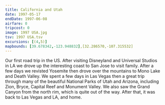 ```yaml
---
title: California and Utah
date: 1997-05-17
endDate: 1997-06-08
airfare: 0
tripcost: 0
image: 1997 USA.jpg
tsv: 1997 USA.tsv
excursions: [(4,5)]
mapbounds: [39.678342,-123.948832],[32.286570,-107.315532]
---
```


Our first road trip in the US. After visiting Disneyland and Universal Studios in LA we drove up the interesting coast to San Jose to visit family. After a few days we revisted Yosemite then drove over the mountains to Mono Lake and Death Valley. We spent a few days in Las Vegas then a great trip through many of the beautiful National Parks of Utah and Arizona, including Zion, Bryce, Capital Reef and Monument Valley. We also saw the Grand Canyon from the north rim, which is quite out of the way. After that, it was back to Las Vegas and LA, and home.
